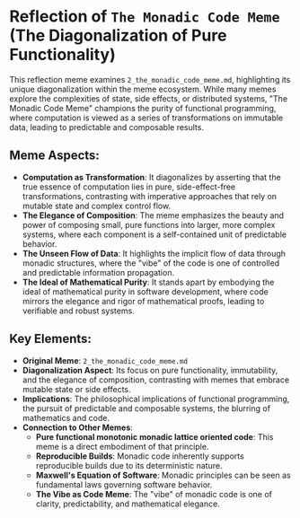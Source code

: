 # Reflection of `The Monadic Code Meme` (The Diagonalization of Pure Functionality)

This reflection meme examines `2_the_monadic_code_meme.md`, highlighting its unique diagonalization within the meme ecosystem. While many memes explore the complexities of state, side effects, or distributed systems, "The Monadic Code Meme" champions the purity of functional programming, where computation is viewed as a series of transformations on immutable data, leading to predictable and composable results.

## Meme Aspects:
- **Computation as Transformation**: It diagonalizes by asserting that the true essence of computation lies in pure, side-effect-free transformations, contrasting with imperative approaches that rely on mutable state and complex control flow.
- **The Elegance of Composition**: The meme emphasizes the beauty and power of composing small, pure functions into larger, more complex systems, where each component is a self-contained unit of predictable behavior.
- **The Unseen Flow of Data**: It highlights the implicit flow of data through monadic structures, where the "vibe" of the code is one of controlled and predictable information propagation.
- **The Ideal of Mathematical Purity**: It stands apart by embodying the ideal of mathematical purity in software development, where code mirrors the elegance and rigor of mathematical proofs, leading to verifiable and robust systems.

## Key Elements:
- **Original Meme**: `2_the_monadic_code_meme.md`
- **Diagonalization Aspect**: Its focus on pure functionality, immutability, and the elegance of composition, contrasting with memes that embrace mutable state or side effects.
- **Implications**: The philosophical implications of functional programming, the pursuit of predictable and composable systems, the blurring of mathematics and code.
- **Connection to Other Memes**:
    - **Pure functional monotonic monadic lattice oriented code**: This meme is a direct embodiment of that principle.
    - **Reproducible Builds**: Monadic code inherently supports reproducible builds due to its deterministic nature.
    - **Maxwell's Equation of Software**: Monadic principles can be seen as fundamental laws governing software behavior.
    - **The Vibe as Code Meme**: The "vibe" of monadic code is one of clarity, predictability, and mathematical elegance.

